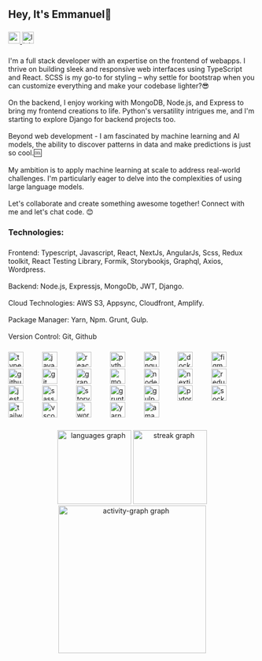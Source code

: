 <h2 align="left">Hey, It's Emmanuel👋</h2>

###

<div align="left">
  <a href="royalmanuel62@gmail.com" target="_blank">
    <img src="https://img.shields.io/static/v1?message=Gmail&logo=gmail&label=&color=D14836&logoColor=white&labelColor=&style=for-the-badge" height="24" alt="gmail logo"  />
  </a>
  <a href="www.linkedin.com/in/emmanuel-victor-6za" target="_blank">
    <img src="https://img.shields.io/static/v1?message=LinkedIn&logo=linkedin&label=&color=0077B5&logoColor=white&labelColor=&style=for-the-badge" height="24" alt="linkedin logo"  />
  </a>
</div>

###

<p align="left">I'm a full stack developer with an expertise on the frontend of webapps. I thrive on building sleek and responsive web interfaces using TypeScript and React. SCSS is my go-to for styling – why settle for bootstrap when you can customize everything and make your codebase lighter?😎<br><br>On the backend, I enjoy working with MongoDB, Node.js, and Express to bring my frontend creations to life. Python's versatility intrigues me, and I'm starting to explore Django for backend projects too.<br><br>Beyond web development - I am fascinated by machine learning and AI models, the ability to discover patterns in data and make predictions is just so cool.🆒<br><br>My ambition is to apply machine learning at scale to address real-world challenges. I'm particularly eager to delve into the complexities of using large language models.<br><br>Let's collaborate and create something awesome together! Connect with me and let's chat code. 😊</p>

###

<h3 align="left">Technologies:</h3>

###

<p align="left">Frontend: Typescript, Javascript, React, NextJs, AngularJs, Scss, Redux toolkit, React Testing Library, Formik, Storybookjs, Graphql, Axios, Wordpress.<br><br>Backend: Node.js, Expressjs, MongoDb, JWT, Django.<br><br>Cloud Technologies: AWS S3, Appsync, Cloudfront, Amplify.<br><br>Package Manager: Yarn, Npm. Grunt, Gulp.<br><br>Version Control: Git, Github</p>

###

<div align="left">
  <img src="https://cdn.jsdelivr.net/gh/devicons/devicon/icons/typescript/typescript-original.svg" height="31" alt="typescript logo"  />
  <img width="30" />
  <img src="https://cdn.jsdelivr.net/gh/devicons/devicon/icons/javascript/javascript-original.svg" height="31" alt="javascript logo"  />
  <img width="30" />
  <img src="https://cdn.jsdelivr.net/gh/devicons/devicon/icons/react/react-original.svg" height="31" alt="react logo"  />
  <img width="30" />
  <img src="https://cdn.jsdelivr.net/gh/devicons/devicon/icons/python/python-original.svg" height="31" alt="python logo"  />
  <img width="30" />
  <img src="https://cdn.jsdelivr.net/gh/devicons/devicon/icons/angularjs/angularjs-original.svg" height="31" alt="angularjs logo"  />
  <img width="30" />
  <img src="https://cdn.jsdelivr.net/gh/devicons/devicon/icons/docker/docker-original.svg" height="31" alt="docker logo"  />
  <img width="30" />
  <img src="https://cdn.jsdelivr.net/gh/devicons/devicon/icons/figma/figma-original.svg" height="31" alt="figma logo"  />
  <img width="30" />
  <img src="https://cdn.jsdelivr.net/gh/devicons/devicon/icons/github/github-original.svg" height="31" alt="github logo"  />
  <img width="30" />
  <img src="https://cdn.jsdelivr.net/gh/devicons/devicon/icons/git/git-original.svg" height="31" alt="git logo"  />
  <img width="30" />
  <img src="https://cdn.jsdelivr.net/gh/devicons/devicon/icons/graphql/graphql-plain.svg" height="31" alt="graphql logo"  />
  <img width="30" />
  <img src="https://cdn.jsdelivr.net/gh/devicons/devicon/icons/mongodb/mongodb-original.svg" height="31" alt="mongodb logo"  />
  <img width="30" />
  <img src="https://cdn.jsdelivr.net/gh/devicons/devicon/icons/nodejs/nodejs-original.svg" height="31" alt="nodejs logo"  />
  <img width="30" />
  <img src="https://cdn.jsdelivr.net/gh/devicons/devicon/icons/nextjs/nextjs-original.svg" height="31" alt="nextjs logo"  />
  <img width="30" />
  <img src="https://cdn.jsdelivr.net/gh/devicons/devicon/icons/redux/redux-original.svg" height="31" alt="redux logo"  />
  <img width="30" />
  <img src="https://cdn.jsdelivr.net/gh/devicons/devicon/icons/jest/jest-plain.svg" height="31" alt="jest logo"  />
  <img width="30" />
  <img src="https://cdn.jsdelivr.net/gh/devicons/devicon/icons/sass/sass-original.svg" height="31" alt="sass logo"  />
  <img width="30" />
  <img src="https://cdn.jsdelivr.net/gh/devicons/devicon/icons/storybook/storybook-original.svg" height="31" alt="storybook logo"  />
  <img width="30" />
  <img src="https://cdn.jsdelivr.net/gh/devicons/devicon/icons/grunt/grunt-original.svg" height="31" alt="grunt logo"  />
  <img width="30" />
  <img src="https://cdn.jsdelivr.net/gh/devicons/devicon/icons/gulp/gulp-plain.svg" height="31" alt="gulp logo"  />
  <img width="30" />
  <img src="https://cdn.jsdelivr.net/gh/devicons/devicon/icons/pytorch/pytorch-original.svg" height="31" alt="pytorch logo"  />
  <img width="30" />
  <img src="https://cdn.jsdelivr.net/gh/devicons/devicon/icons/socketio/socketio-original.svg" height="31" alt="socketio logo"  />
  <img width="30" />
  <img src="https://cdn.jsdelivr.net/gh/devicons/devicon/icons/tailwindcss/tailwindcss-original-wordmark.svg" height="31" alt="tailwindcss logo"  />
  <img width="30" />
  <img src="https://cdn.jsdelivr.net/gh/devicons/devicon/icons/vscode/vscode-original.svg" height="31" alt="vscode logo"  />
  <img width="30" />
  <img src="https://cdn.jsdelivr.net/gh/devicons/devicon/icons/wordpress/wordpress-original.svg" height="31" alt="wordpress logo"  />
  <img width="30" />
  <img src="https://cdn.jsdelivr.net/gh/devicons/devicon/icons/yarn/yarn-original.svg" height="31" alt="yarn logo"  />
  <img width="30" />
  <img src="https://cdn.simpleicons.org/amazondynamodb/4053D6" height="31" alt="amazondynamodb logo"  />
</div>

###

<div align="center">
  <img src="https://github-readme-stats.vercel.app/api/top-langs?username=EmmanuelVictor62&locale=en&hide_title=false&layout=compact&card_width=320&langs_count=5&theme=dracula&hide_border=false&order=2" height="150" alt="languages graph"  />
  <img src="https://streak-stats.demolab.com?user=EmmanuelVictor62&locale=en&mode=daily&theme=dracula&hide_border=false&border_radius=5&order=3" height="150" alt="streak graph"  />
  <img src="https://github-readme-activity-graph.vercel.app/graph?username=EmmanuelVictor62&radius=16&theme=react&area=true&order=5" height="300" alt="activity-graph graph"  />
</div>

###
